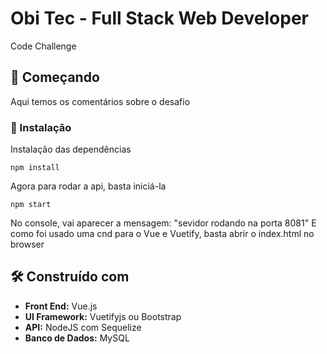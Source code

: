 # Obi Tec - Full Stack Web Developer

Code Challenge

## 🚀 Começando

Aqui temos os comentários sobre o desafio


### 🔧 Instalação


Instalação das dependências

```
npm install
```

Agora para rodar a api, basta iniciá-la

```
npm start
```
No console, vai aparecer a mensagem: "sevidor rodando na porta 8081"
E como foi usado uma cnd para o Vue e Vuetify, basta abrir o index.html no browser


## 🛠️ Construído com


- **Front End:**  Vue.js
- **UI Framework:** Vuetifyjs ou Bootstrap
- **API:** NodeJS com Sequelize
- **Banco de Dados:** MySQL


